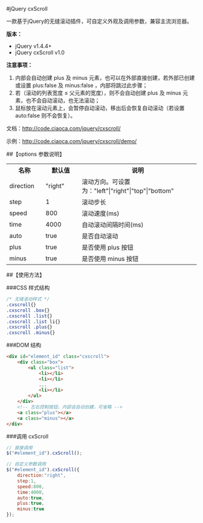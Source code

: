 #jQuery cxScroll

一款基于jQuery的无缝滚动插件，可自定义外观及调用参数，兼容主流浏览器。

**版本：**

* jQuery v1.4.4+
* jQuery cxScroll v1.0

**注意事项：**

1. 内部会自动创建 plus 及 minus 元素，也可以在外部直接创建，若外部已创建或设置 plus:false 及 minus:false ，内部将跳过此步骤；
2. 若（滚动的列表宽度 ≤ 父元素的宽度），则不会自动创建 plus 及 minus 元素，也不会自动滚动，也无法滚动；
3. 鼠标放在滚动元素上，会暂停自动滚动，移出后会恢复自动滚动（若设置 auto:false 则不会恢复）。

文档：http://code.ciaoca.com/jquery/cxscroll/

示例：http://code.ciaoca.com/jquery/cxscroll/demo/

##【options 参数说明】

<table>
    <tr>
        <th width="80">名称</th>
        <th width="80">默认值</th>
        <th>说明</th>
    </tr>
    <tr>
        <td>direction</td>
        <td>"right"</td>
        <td>滚动方向。可设置为："left"|"right"|"top"|"bottom"</td>
    </tr>
    <tr>
        <td>step</td>
        <td>1</td>
        <td>滚动步长</td>
    </tr>
    <tr>
        <td>speed</td>
        <td>800</td>
        <td>滚动速度(ms)</td>
    </tr>
    <tr>
        <td>time</td>
        <td>4000</td>
        <td>自动滚动间隔时间(ms)</td>
    </tr>
    <tr>
        <td>auto</td>
        <td>true</td>
        <td>是否自动滚动</td>
    </tr>
    <tr>
        <td>plus</td>
        <td>true</td>
        <td>是否使用 plus 按钮</td>
    </tr>
    <tr>
        <td>minus</td>
        <td>true</td>
        <td>是否使用 minus 按钮</td>
    </tr>
</table>


##【使用方法】

###CSS 样式结构
```css
/* 无缝滚动样式 */ 
.cxscroll{}
.cxscroll .box{}
.cxscroll .list{}
.cxscroll .list li{}
.cxscroll .plus{}
.cxscroll .minus{}
```

###DOM 结构
```html
<div id="element_id" class="cxscroll">
    <div class="box">
        <ul class="list">
            <li></li>
            <li></li>
            ...
            <li></li>
        </ul>
    </div>
    <!-- 左右控制按钮，内部会自动创建，可省略 -->
    <a class="plus"></a>
    <a class="minus"></a>
</div>
```

###调用 cxScroll
```javascript
// 直接调用
$("#element_id").cxScroll();

// 自定义参数调用
$("#element_id").cxScroll({
    direction:"right",
    step:1,
    speed:800,
    time:4000,
    auto:true,
    plus:true,
    minus:true
});
```
